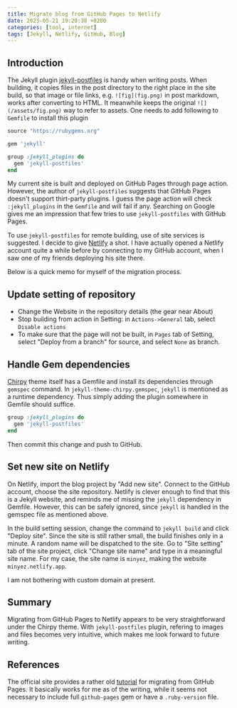 ```yaml
---
title: Migrate blog from GitHub Pages to Netlify
date: 2023-05-21 19:20:38 +0200
categories: [tool, internet]
tags: [Jekyll, Netlify, GitHub, Blog]
---
```


## Introduction

The Jekyll plugin [jekyll-postfiles](https://github.com/nhoizey/jekyll-postfiles)
is handy when writing posts.
When building, it copies files in the post directory to the right place in
the site build, so that image or file links, e.g. `![fig](fig.png)` in post
markdown, works after converting to HTML. It meanwhile keeps the original
`![](/assets/fig.png)` way to refer to assets.
One needs to add following to `Gemfile` to install this plugin
```ruby
source "https://rubygems.org"

gem 'jekyll'

group :jekyll_plugins do
  gem 'jekyll-postfiles'
end
```

My current site is built and deployed on GitHub Pages through page action.
However, the author of `jekyll-postfiles` suggests that GitHub Pages doesn't
support thirt-party plugins.
I guess the page action will check `:jekyll_plugins` in the `Gemfile` and will
fail if any. Searching on Google gives me an impression that few tries to
use `jekyll-postfiles` with GitHub Pages.

To use `jekyll-postfiles` for remote building, use of site services is suggested.
I decide to give [Netlify](https://www.netlify.com/) a shot.
I have actually opened a Netlify account quite a while before by connecting to
my GitHub account, when I saw one of my friends deploying his site there.

Below is a quick memo for myself of the migration process.

## Update setting of repository

- Change the Website in the repository details (the gear near About)
- Stop building from action in Setting: in `Actions->General` tab, select `Disable actions`
- To make sure that the page will not be built, in `Pages` tab of Setting,
  select "Deploy from a branch" for source, and select `None` as branch.

## Handle Gem dependencies

[Chirpy](https://github.com/cotes2020/jekyll-theme-chirpy) theme itself has a Gemfile
and install its dependencies through `gemspec` command.
In `jekyll-theme-chirpy.gemspec`, `jekyll` is mentioned as a runtime dependency.
Thus simply adding the plugin somewhere in Gemfile should suffice.
```ruby
group :jekyll_plugins do
  gem 'jekyll-postfiles'
end
```
Then commit this change and push to GitHub.

## Set new site on Netlify

On Netlify, import the blog project by "Add new site". Connect to the GitHub
account, choose the site repository. Netlify is clever enough to find that this
is a Jekyll website, and reminds me of missing the `jekyll` dependency in
Gemfile. However, this can be safely ignored, since `jekyll` is handled in the
gemspec file as mentioned above.

In the build setting session, change the command to `jekyll build` and click
"Deploy site". Since the site is still rather small, the build finishes only in
a minute.
A random name will be dispatched to the site.
Go to "Site setting" tab of the site project,
click "Change site name" and type in a meaningful site name.
For my case, the site name is `minyez`, making the website `minyez.netlify.app`.

I am not bothering with custom domain at present.

## Summary

Migrating from GitHub Pages to Netlify appears to be very straightforward under
the Chirpy theme. With `jekyll-postfiles` plugin, refering to images and files
becomes very intuitive, which makes me look forward to future writing.

## References

The official site provides a rather old
[tutorial](https://www.netlify.com/blog/2017/05/11/migrating-your-jekyll-site-to-netlify)
for migrating from GitHub Pages. It basically works for me as of the writing,
while it seems not necessary to include full `github-pages` gem or have a
`.ruby-version` file.
